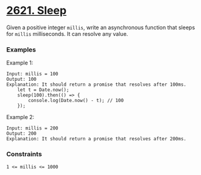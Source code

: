 #  [2621. Sleep](https://leetcode.com/problems/sleep)

Given a positive integer `millis`, write an asynchronous function that sleeps for `millis` milliseconds. It can resolve any value.
 
### Examples
Example 1:
```
Input: millis = 100
Output: 100
Explanation: It should return a promise that resolves after 100ms.
    let t = Date.now();
    sleep(100).then(() => {
        console.log(Date.now() - t); // 100
    });
```
Example 2:
```
Input: millis = 200
Output: 200
Explanation: It should return a promise that resolves after 200ms.
```

### Constraints
`1 <= millis <= 1000`